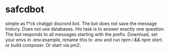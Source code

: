 # safcdbot
simple as f*ck chatgpt discrord bot.
The bot does not save the message history. Does not use databases. His task is to answer exactly one question.
The bot responds to all messages starting with the prefix.
Download, set your envs in .env.example, rename this to .env and  run 
*npm i && npm start*. or build composer. Or start via pm2.  
